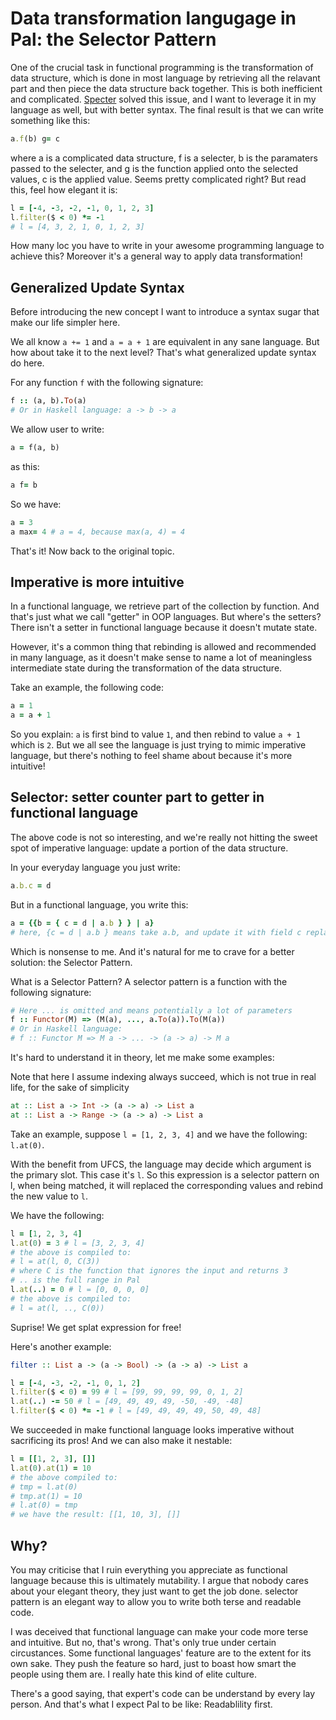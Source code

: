 # Data transformation langugage in Pal: the Selector Pattern

<!-- ## Rationale -->

<!-- The motivation is simple: functional programming is good in its guarantee but rather than its appearance. O.w. there's no reason for Scala, Haskell, etc to mimic the imperative features, like do-notation, monad-comphrehension, etc. -->

One of the crucial task in functional programming is the transformation of data structure, which is done in most language by retrieving all the relavant part and then piece the data structure back together. This is both inefficient and complicated. [Specter](https://github.com/redplanetlabs/specter) solved this issue, and I want to leverage it in my language as well, but with better syntax. The final result is that we can write something like this:

```ruby
a.f(b) g= c
```
where a is a complicated data structure, f is a selecter, b is the paramaters passed to the selecter, and g is the function applied onto the selected values, c is the applied value. Seems pretty complicated right? But read this, feel how elegant it is:

```ruby
l = [-4, -3, -2, -1, 0, 1, 2, 3]
l.filter($ < 0) *= -1 
# l = [4, 3, 2, 1, 0, 1, 2, 3]
```
How many loc you have to write in your awesome programming language to achieve this? Moreover it's a general way to apply data transformation!

## Generalized Update Syntax

Before introducing the new concept I want to introduce a syntax sugar that make our life simpler here. 

We all know `a += 1` and `a = a + 1` are equivalent in any sane language. But how about take it to the next level? That's what generalized update syntax do here. 

For any function `f` with the following signature:
```ruby
f :: (a, b).To(a)
# Or in Haskell language: a -> b -> a
```

We allow user to write:
```ruby
a = f(a, b)
```
as this:
```ruby
a f= b
```

So we have:

```ruby
a = 3
a max= 4 # a = 4, because max(a, 4) = 4

```

That's it! Now back to the original topic. 

## Imperative is more intuitive

In a functional language, we retrieve part of the collection by function. And that's just what we call "getter" in OOP languages. But where's the setters? There isn't a setter in functional language because it doesn't mutate state. 

However, it's a common thing that rebinding is allowed and recommended in many language, as it doesn't make sense to name a lot of meaningless intermediate state during the transformation of the data structure.

Take an example, the following code:

```ruby
a = 1 
a = a + 1
```

So you explain: `a` is first bind to value `1`, and then rebind to value `a + 1` which is `2`. But we all see the language is just trying to mimic imperative language, but there's nothing to feel shame about because it's more intuitive!

## Selector: setter counter part to getter in functional language

The above code is not so interesting, and we're really not hitting the sweet spot of imperative language: update a portion of the data structure.

In your everyday language you just write:

```ruby
a.b.c = d

```

But in a functional language, you write this:

```ruby
a = {{b = { c = d | a.b } } | a}
# here, {c = d | a.b } means take a.b, and update it with field c replaced by d.
```
Which is nonsense to me. And it's natural for me to crave for a better solution: the Selector Pattern.

What is a Selector Pattern? A selector pattern is a function with the following signature: 

```ruby
# Here ... is omitted and means potentially a lot of parameters
f :: Functor(M) => (M(a), ..., a.To(a)).To(M(a)) 
# Or in Haskell language: 
# f :: Functor M => M a -> ... -> (a -> a) -> M a
```

It's hard to understand it in theory, let me make some examples:

Note that here I assume indexing always succeed, which is not true in real life, for the sake of simplicity

```haskell
at :: List a -> Int -> (a -> a) -> List a
at :: List a -> Range -> (a -> a) -> List a
```

Take an example, suppose `l = [1, 2, 3, 4]` and we have the following: `l.at(0)`.

With the benefit from UFCS, the language may decide which argument is the primary slot. This case it's `l`. So this expression is a selector pattern on l, when being matched, it will replaced the corresponding values and rebind the new value to `l`.

We have the following:
```ruby
l = [1, 2, 3, 4]
l.at(0) = 3 # l = [3, 2, 3, 4]
# the above is compiled to: 
# l = at(l, 0, C(3))
# where C is the function that ignores the input and returns 3 
# .. is the full range in Pal
l.at(..) = 0 # l = [0, 0, 0, 0]
# the above is compiled to: 
# l = at(l, .., C(0))
```
Suprise! We get splat expression for free!

Here's another example:

```haskell 
filter :: List a -> (a -> Bool) -> (a -> a) -> List a
```

```ruby
l = [-4, -3, -2, -1, 0, 1, 2]
l.filter($ < 0) = 99 # l = [99, 99, 99, 99, 0, 1, 2]
l.at(..) -= 50 # l = [49, 49, 49, 49, -50, -49, -48]
l.filter($ < 0) *= -1 # l = [49, 49, 49, 49, 50, 49, 48]
```

We succeeded in make functional language looks imperative without sacrificing its pros! And we can also make it nestable:

```ruby
l = [[1, 2, 3], []]
l.at(0).at(1) = 10
# the above compiled to:
# tmp = l.at(0)
# tmp.at(1) = 10
# l.at(0) = tmp
# we have the result: [[1, 10, 3], []]
```

## Why?
You may criticise that I ruin everything you appreciate as functional language because this is ultimately mutability. I argue that nobody cares about your elegant theory, they just want to get the job done. selector pattern is an elegant way to allow you to write both terse and readable code.

I was deceived that functional language can make your code more terse and intuitive. But no, that's wrong. That's only true under certain circustances. Some functional languages' feature are to the extent for its own sake. They push the feature so hard, just to boast how smart the people using them are. I really hate this kind of elite culture. 

There's a good saying, that expert's code can be understand by every lay person. And that's what I expect Pal to be like: Readablility first. 
